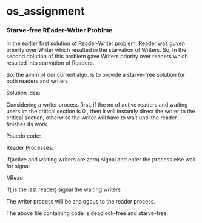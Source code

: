 # os_assignment

### Starve-free REader-Writer Problme

In the earlier first solution of Reader-Writer problem, Reader was guven priority over Writer
which resulted in the starvation of Writers. So, In the second dolution of this problem gave Writers priority over readers
which resulted into starvation of Readers.

So. the aimm of our current algo. is to provide a starve-free solution for both readers and writers.

Solution idea:

Considering a writer process first, if the no of active readers and waiting users im the critical section is 0 ,
then it will instantly direct the writer to the critical section, otherwise the writer will have to wait until 
the reader finishes its work.

Psuedo code:

Reader Processes:

if(active and waiting writers are zero) signal and enter the process else wait for signal

//Read

if( is the last reader) signal the waiting writers

The writer process will be analogous to the reader process.

The above file containing code is deadlock-free and starve-free.
